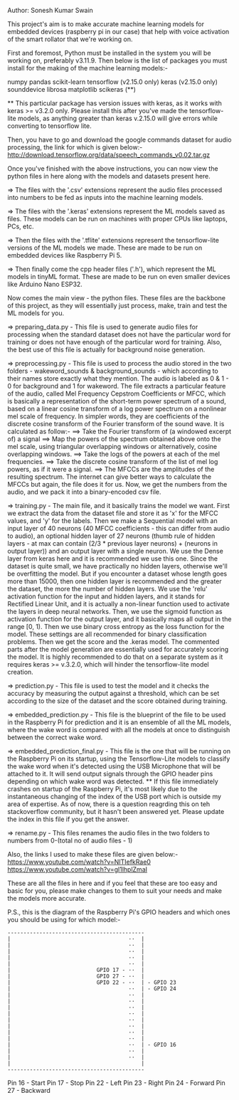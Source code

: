Author: Sonesh Kumar Swain

This project's aim is to make accurate machine learning models for embedded devices (raspberry pi in our case) that help with
voice activation of the smart rollator that we're working on.

First and foremost, Python must be installed in the system you will be working on, preferably v3.11.9. Then below is the list of
packages you must install for the making of the machine learning models:-

numpy
pandas
scikit-learn
tensorflow (v2.15.0 only)
keras (v2.15.0 only)
sounddevice
librosa
matplotlib
scikeras (**)

** This particular package has version issues with keras, as it works with keras >= v3.2.0 only. Please install this after you've
made the tensorflow-lite models, as anything greater than keras v.2.15.0 will give errors while converting to tensorflow lite.

Then, you have to go and download the google commands dataset for audio processing, the link for which is given below:-
http://download.tensorflow.org/data/speech_commands_v0.02.tar.gz

Once you've finished with the above instructions, you can now view the python files in here along with the models and datasets
present here.

=> The files with the '.csv' extensions represent the audio files processed into numbers to be fed as inputs into the machine 
learning models.

=> The files with the '.keras' extensions represent the ML models saved as files. These models can be run on machines with proper
CPUs like laptops, PCs, etc.

=> Then the files with the '.tflite' extensions represent the tensorflow-lite versions of the ML models we made. These are made
to be run on embedded devices like Raspberry Pi 5.

=> Then finally come the cpp header files ('.h'), which represent the ML models in tinyML format. These are made to be run on even
smaller devices like Arduino Nano ESP32.

Now comes the main view - the python files. These files are the backbone of this project, as they will essentially just process,
make, train and test the ML models for you.

=> preparing_data.py - This file is used to generate audio files for processing when the standard dataset does not have the particular
word for training or does not have enough of the particular word for training. Also, the best use of this file is actually for background
noise generation.

=> preprocessing.py - This file is used to process the audio stored in the two folders - wakeword_sounds & background_sounds - which according
to their names store exactly what they mention. The audio is labeled as 0 & 1 - 0 for background and 1 for wakeword. The file extracts a
particular feature of the audio, called Mel Frequency Cepstrom Coefficients or MFCC, which is basically a representation of the short-term power spectrum of a sound, based on a linear cosine transform of a log power spectrum on a nonlinear mel scale of frequency. In simpler words,
they are coefficients of the discrete cosine transform of the Fourier transform of the sound wave. It is calculated as follow:-
    ==> Take the Fourier transform of (a windowed excerpt of) a signal
    ==> Map the powers of the spectrum obtained above onto the mel scale, using triangular overlapping windows or alternatively, cosine overlapping windows.
    ==> Take the logs of the powers at each of the mel frequencies.
    ==> Take the discrete cosine transform of the list of mel log powers, as if it were a signal.
    ==> The MFCCs are the amplitudes of the resulting spectrum.
The internet can give better ways to calculate the MFCCs but again, the file does it for us. Now, we get the numbers from the audio, and we
pack it into a binary-encoded csv file.

=> training.py - The main file, and it basically trains the model we want. First we extract the data from the dataset file and store it as 'x'
for the MFCC values, and 'y' for the labels. Then we make a Sequential model with an input layer of 40 neurons (40 MFCC coefficients - this can differ from audio to audio), an optional hidden layer of 27 neurons (thumb rule of hidden layers - at max can contain (2/3 * previous layer neurons) + (neurons in output layer)) and an output layer with a single neuron. We use the Dense layer from keras here and it is recommended we use this one. Since the dataset is quite small, we have practically no hidden layers, otherwise we'll be overfitting the model. But if you encounter a dataset whose length goes more than 15000, then one hidden layer is recommended and the greater the dataset, the more the number of hidden layers. We use the 'relu' activation function for the input and hidden layers, and it stands for Rectified Linear Unit, and it is actually a non-linear function used to activate the layers in deep neural networks. Then, we use the sigmoid function as activation function for the output layer, and it basically maps all output in the range [0, 1). Then we use binary cross entropy as the loss function for the model. These settings are all recommended for binary classification problems. Then we get the score and the .keras model. The commented parts after the model generation are essentially used for accurately scoring the model. It is highly recommended to do that on a separate system as it requires keras >= v.3.2.0, which will hinder the tensorflow-lite model creation.

=> prediction.py - This file is used to test the model and it checks the accuracy by measuring the output against a threshold, which can be set according to the size of the dataset and the score obtained during training.

=> embedded_prediction.py - This file is the blueprint of the file to be used in the Raspberry Pi for prediction and it is an ensemble of all the ML models, where the wake word is compared with all the models at once to distinguish between the correct wake word.

=> embedded_prediction_final.py - This file is the one that will be running on the Raspberry Pi on its startup, using the Tensorflow-Lite models to classify the wake word when it's detected using the USB Microphone that will be attached to it. It will send output signals through the GPIO header pins depending on which wake word was detected.
** If this file immediately crashes on startup of the Raspberry Pi, it's most likely due to the instantaneous changing of the index of the USB port which is outside my area of expertise. As of now, there is a question reagrding this on teh stackoverflow community, but it hasn't been answered yet. Please update the index in this file if you get the answer.

=> rename.py - This files renames the audio files in the two folders to numbers from 0-(total no of audio files - 1)

Also, the links I used to make these files are given below:-
https://www.youtube.com/watch?v=NITIefkRae0
https://www.youtube.com/watch?v=gl1lhplZmaI

These are all the files in here and if you feel that these are too easy and basic for you, please make changes to them to suit your needs and make the models more accurate.

P.S., this is the diagram of the Raspberry Pi's GPIO headers and which ones you should be using for which model:-

    -------------------------------------------
    |                                     ··  |
    |                                     ··  |
    |                                     ··  |
    |                                     ··  |
    |                                     ··  |
    |                           GPIO 17 - ··  |
    |                           GPIO 27 - ··  |
    |                           GPIO 22 - ··  | - GPIO 23
    |                                     ··  | - GPIO 24
    |                                     ··  |
    |                                     ··  |
    |                                     ··  |
    |                                     ··  |
    |                                     ··  |
    |                                     ··  |
    |                                     ··  |
    |                                     ··  |
    |                                     ··  | - GPIO 16
    |                                     ··  |
    |                                     ··  |
    |                                         |
    -------------------------------------------

Pin 16 - Start
Pin 17 - Stop
Pin 22 - Left
Pin 23 - Right
Pin 24 - Forward
Pin 27 - Backward
